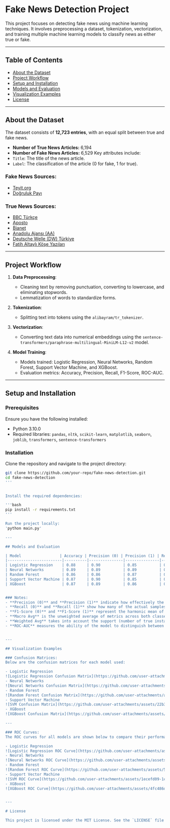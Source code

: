 # Fake News Detection Project

This project focuses on detecting fake news using machine learning techniques. It involves preprocessing a dataset, tokenization, vectorization, and training multiple machine learning models to classify news as either true or fake.

---

## Table of Contents

- [About the Dataset](#about-the-dataset)
- [Project Workflow](#project-workflow)
- [Setup and Installation](#setup-and-installation)
- [Models and Evaluation](#models-and-evaluation)
- [Visualization Examples](#visualization-examples)
- [License](#license)

---

## About the Dataset

The dataset consists of **12,723 entries**, with an equal split between true and fake news. 
- **Number of True News Articles:** 6,194  
- **Number of Fake News Articles:** 6,529
Key attributes include:
- `Title`: The title of the news article.
- `Label`: The classification of the article (0 for fake, 1 for true).

### Fake News Sources:
- [Teyit.org](https://teyit.org/)
- [Doğruluk Payı](https://www.dogrulukpayi.com/dogruluk-kontrolleri)

### True News Sources:
- [BBC Türkçe](https://www.bbc.com/turkce)
- [Aposto](https://aposto.com/n/daily?tab=story)
- [Bianet](https://bianet.org/haberler)
- [Anadolu Ajansı (AA)](https://www.aa.com.tr/tr/gundem)
- [Deutsche Welle (DW) Türkiye](https://www.dw.com/tr/t%C3%BCrkiye)
- [Fatih Altaylı Köşe Yazıları](https://fatihaltayli.com.tr/kategori/kose-yazisi)

---

## Project Workflow

1. **Data Preprocessing**:
    - Cleaning text by removing punctuation, converting to lowercase, and eliminating stopwords.
    - Lemmatization of words to standardize forms.

2. **Tokenization**:
    - Splitting text into tokens using the `alibayram/tr_tokenizer`.

3. **Vectorization**:
    - Converting text data into numerical embeddings using the `sentence-transformers/paraphrase-multilingual-MiniLM-L12-v2` model.

4. **Model Training**:
    - Models trained: Logistic Regression, Neural Networks, Random Forest, Support Vector Machine, and XGBoost.
    - Evaluation metrics: Accuracy, Precision, Recall, F1-Score, ROC-AUC.

---

## Setup and Installation

### Prerequisites

Ensure you have the following installed:
- Python 3.10.0
- Required libraries: `pandas`, `nltk`, `scikit-learn`, `matplotlib`, `seaborn`, `joblib`, `transformers`, `sentence-transformers`

### Installation

Clone the repository and navigate to the project directory:

```bash
git clone https://github.com/your-repo/fake-news-detection.git
cd fake-news-detection
'''


Install the required dependencies:

'''bash
pip install -r requirements.txt
'''

Run the project locally:
'python main.py'

---

## Models and Evaluation

| Model                 | Accuracy | Precision (0) | Precision (1) | Recall (0) | Recall (1) | F1-Score (0) | F1-Score (1) | Macro Avg | Weighted Avg | ROC-AUC |
|------------------------|----------|---------------|---------------|------------|------------|--------------|--------------|-----------|--------------|---------|
| Logistic Regression    | 0.88     | 0.90          | 0.85          | 0.85       | 0.90       | 0.88         | 0.88         | 0.88      | 0.88         | 0.92    |
| Neural Networks        | 0.89     | 0.89          | 0.89          | 0.89       | 0.88       | 0.89         | 0.88         | 0.89      | 0.89         | 0.91    |
| Random Forest          | 0.86     | 0.86          | 0.87          | 0.88       | 0.84       | 0.87         | 0.86         | 0.86      | 0.86         | 0.90    |
| Support Vector Machine | 0.87     | 0.90          | 0.85          | 0.84       | 0.90       | 0.87         | 0.87         | 0.87      | 0.87         | 0.91    |
| XGBoost                | 0.87     | 0.89          | 0.86          | 0.86       | 0.89       | 0.88         | 0.87         | 0.87      | 0.87         | 0.91    |


### Notes:
- **Precision (0)** and **Precision (1)** indicate how effectively the model identifies each class (fake or true).
- **Recall (0)** and **Recall (1)** show how many of the actual samples for each class are correctly identified.
- **F1-Score (0)** and **F1-Score (1)** represent the harmonic mean of precision and recall for each class.
- **Macro Avg** is the unweighted average of metrics across both classes.
- **Weighted Avg** takes into account the support (number of true instances) of each class.
- **ROC-AUC** measures the ability of the model to distinguish between classes; higher values indicate better performance.


---

## Visualization Examples

### Confusion Matrices:
Below are the confusion matrices for each model used:

- Logistic Regression
![Logistic Regression Confusion Matrix](https://github.com/user-attachments/assets/54cf423b-3611-46f7-a690-6e29ea658ac5)
- Neural Networks
![Neural Networks Confusion Matrix](https://github.com/user-attachments/assets/682c580a-7dca-4736-9f32-613abc37d6ff)
- Random Forest
![Random Forest Confusion Matrix](https://github.com/user-attachments/assets/88fd7b52-30a7-4ffa-9671-2353a5987727)
- Support Vector Machine
![SVM Confusion Matrix](https://github.com/user-attachments/assets/22b3d910-25cb-486c-8f7d-09d8fadbab08)
- XGBoost
![XGBoost Confusion Matrix](https://github.com/user-attachments/assets/133088f8-5271-4f32-b42a-028c4e3dd781)

---

### ROC Curves:
The ROC curves for all models are shown below to compare their performance:

- Logistic Regression
![Logistic Regression ROC Curve](https://github.com/user-attachments/assets/89ee663a-b574-4936-a1f7-97a71e525276)
- Neural Networks
![Neural Networks ROC Curve](https://github.com/user-attachments/assets/bd6b6e4a-2081-416a-b861-498c31b28f28)
- Random Forest
![Random Forest ROC Curve](https://github.com/user-attachments/assets/5657de67-e61b-4709-96c3-ce67e472bc4e)
- Support Vector Machine
![SVM ROC Curve](https://github.com/user-attachments/assets/1ecefd09-1ced-417e-a46a-d0f8e37419f8)
- XGBoost
![XGBoost ROC Curve](https://github.com/user-attachments/assets/4fc486d8-749a-4d66-bccf-31fc4792781b)


---

# License

This project is licensed under the MIT License. See the `LICENSE` file for details.


